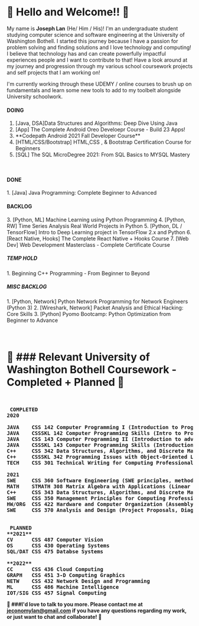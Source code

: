 <h1>👋 Hello and Welcome!! 👋</h1>

<p>
My name is <b>Joseph Lan</b> (He/ Him / His)! I'm an undergraduate student studying computer science and software engineering at the University of Washington Bothell. I started this journey because I have a passion for problem solving and finding solutions and I love technology and computing! I believe that technology has and can create powerfully impactful experiences people and I want to contribute to that! Have a look around at my journey and progression through my various school coursework projects and self projects that I am working on!
</p>

I'm currently working through these UDEMY / online courses to brush up on fundamentals and learn some new tools to add to my toolbelt alongside University schoolwork.
<br>

<h4>DOING</h4>
  <ol>
  <li>[Java, DSA]Data Structures and Algorithms: Deep Dive Using Java</li>
  <li>[App]                      The Complete Android Oreo Develoepr Course - Build 23 Apps!</li>
  <li> **Codepath Android 2021 Fall Developer Course**</li>
  <li>[HTML/CSS/Bootstrap]       HTML,CSS , & Bootstrap Certification Course for Beginners</li>
  <li>[SQL]											The SQL MicroDegree 2021: From SQL Basics to MYSQL Mastery</li>
  </ol>
<br>

<h4>DONE</h4>
  1. [Java]                     Java Programming: Complete Beginner to Advanced
<br>

<h4>BACKLOG</h4>
  3. [Python, ML]								Machine Learning using Python Programming
  4. [Python, RW]								Time Series Analysis Real World Projects in Python
  5. [Python, DL / TensorFlow]	Intro to Deep Learning project in TensorFlow 2.x and Python
  6. [React Native, Hooks]			The Complete React Native + Hooks Course
  7. [Web Dev]									Web Development Masterclass - Complete Certificate Course
<br>

<h5>TEMP HOLD</h5>
  1. Beginning C++ Programming - From Beginner to Beyond
<br>

<h5>MISC BACKLOG</h5>
  1. [Python, Network]					Python Network Programming for Network Engineers (Python 3)
  2. [Wireshark, Network]				Packet Analysis and Ethical Hacking: Core Skills
  3. [Python]							Pyomo Bootcamp: Python Optimization from Beginner to Advance
<br>
<br>
<br>

<h1>👋 ### Relevant University of Washington Bothell Coursework - Completed + Planned 👋</h1>
<br>

<pre>
<b> COMPLETED </b>
<b>2020</br>
JAVA    CSS 142 Computer Programming I (Introduction to Programming Concepts)
JAVA    CSSSKL 142 Computer Programming Skills (Intro to Programming LAB)
JAVA    CSS 143 Computer Programming II (Introduction to advanced DSA/ ADT)
JAVA    CSSSKL 143 Computer Programming Skills (Introduction to advanced DSA LAB)
C++     CSS 342 Data Structures, Algorithms, and Discrete Mathematics (Programming with DSA, OOP, ++)
C++     CSSSKL 342 Programming Issues with Object-Oriented Languages (Programming with DSA, OOP LAB)
TECH    CSS 301 Technical Writing for Computing Professionals (Technical Writing)

<strong>2021</strong>
SWE     CSS 360 Software Engineering (SWE principles, methodologies, SDLC, ++)
MATH    STMATH 308 Matrix Algebra with Applications (Linear Algebra, Applications, ++)
C++     CSS 343 Data Structures, Algorithms, and Discrete Mathematics II (Programming with DSA, OOP, BIGO, BST, GRAPH, PQUE, ++)
SWE     CSS 350 Management Principles for Computing Professionals (Management, EI, CM, ++)
HW/ORG  CSS 422 Hardware and Computer Organization (Assembly, 68K)
SWE     CSS 370 Analysis and Design (Project Proposals, Diagrams, Schematics, Requirements Elicitation, ++)


<b> PLANNED </b>
**2021**
CV      CSS 487 Computer Vision
OS      CSS 430 Operating Systems
SQL/DAT CSS 475 Databse Systems

**2022**
CC      CSS 436 Cloud Computing
GRAPH   CSS 451 3-D Computing Graphics
NETW    CSS 432 Network Design and Programming
ML      CSS 486 Machine Intelligence
IOT/SIG CSS 457 Signal Computing
</pre>

👋 ###I'd love to talk to you more. Please contact me at jeconomylan@gmail.com if you have any questions regarding my work, or just want to chat and collaborate! 👋

<!--
**josephelan/josephelan** is a ✨ _special_ ✨ repository because its `README.md` (this file) appears on your GitHub profile.

Here are some ideas to get you started:

- 🔭 I’m currently working on ...
- 🌱 I’m currently learning ...
- 👯 I’m looking to collaborate on ...
- 🤔 I’m looking for help with ...
- 💬 Ask me about ...
- 📫 How to reach me: ...
- 😄 Pronouns: ...
- ⚡ Fun fact: ...
-->
